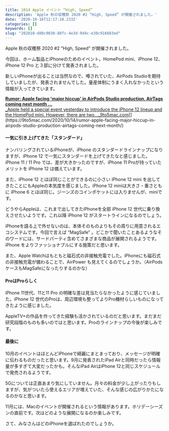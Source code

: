 ```yaml
---
title: 1014 Apple イベント “High, Speed”
description: 'Apple 秋の収穫祭 2020 #2 “High, Speed” が開催されました。'
date: '2020-10-16T12:17:28.233Z'
categories: []
keywords: []
slug: "202010-d80c9030-88fc-4e3d-9d4c-e38c916683ed"
---
```

Apple 秋の収穫祭 2020 #2 “High, Speed” が開催されました。

今回は、ホーム製品とiPhoneのためのイベント。HomePod mini、iPhone 12、iPhone 12 Pro と３部に分けて発表されました。

新しいiPhoneが出ることは当然なので、噂されていた、AirPods Studioを期待していましたが、発表されませんでした。量産体制にうまく入れなかったという情報が入ってきています。

[**Rumor: Apple facing 'major hiccup' in AirPods Studio production, AirTags coming next month …**  
_Apple held a special event yesterday to introduce the iPhone 12 lineup and the HomePod mini. However, there are two…_9to5mac.com](https://9to5mac.com/2020/10/14/rumor-apple-facing-major-hiccup-in-airpods-studio-production-airtags-coming-next-month/ "https://9to5mac.com/2020/10/14/rumor-apple-facing-major-hiccup-in-airpods-studio-production-airtags-coming-next-month/")[](https://9to5mac.com/2020/10/14/rumor-apple-facing-major-hiccup-in-airpods-studio-production-airtags-coming-next-month/)

#### 一気に引き上げてきた「スタンダード」

ナンバリングされているiPhoneが、iPhone のスタンダードラインナップになりますが、iPhone 12 で一気にスタンダードを上げてきたなと感じました。iPhone 11 / 11 Pro では、差が大きかったのですが、iPhone 11 Proが持っていたメリットを iPhone 12 は備えています。

また、iPhone 12 とほぼ同じことができるのに小さい iPhone 12 mini を出してきたことにもAppleの本気度を感じました。iPhone 12 miniは大きさ・重さともに iPhone 6 とほぼ同じ。ジーンズのコインポケットには入りませんが、miniです。

どうやらAppleは、これまで出してきたiPhoneを全部 iPhone 12 世代に乗り換えさせたいようです。これ以降 iPhone 12 がスタートラインになるのでしょう。

iPhoneを語る上で外せないのは、本体そのものよりもその周りに用意されるエコシステムです。今回で言えば “MagSafe” 。どこかで聞いたことあるようなそのワードには、サードパーティ含めてさまざまな商品が展開されるようです。iPhone をよりファッショナブルにする施策だと思います。

また、Apple Watchはもともと磁石式の非接触充電でした。iPhoneにも磁石式の非接触充電が備わることで、AirPower も見えてくるのでしょうか。（AirPods ケースもMagSafeになったりするのかな）

#### ProはProらしく

iPhone 11世代、11と11 Pro の明確な差は見当たらなかったように感じていました。iPhone 12 世代のProは、周辺環境も整ってよりPro機材らしいものになってきたように感じました。

AppleTV+の作品を作ってきた経験も活かされているのだと思います。まだまだ研究段階のものも多いのではと思います。Proのラインナップの今後が楽しみです。

#### 最後に

10月のイベントはほとんどiPhoneで綺麗にまとまっており、メッセージが明確に伝わるものだったと思います。9月に発表されたiPad Airと同時だったら情報量が多すぎて大変だったかも。そんなiPad AirはiPhone 12と同じスケジュールで発売されるようです。

5Gについては正直あまり気にしていません。月々の料金が少し上がったりもしますが、気がついたら使えるエリアが増えていた、そんな感じの広がりかたになるのかなと思います。

11月には、Macのイベントが開催されるという情報があります。ホリデーシーズンの直前です。次はどのような展開になるのか楽しみです。

さて、みなさんはどのiPhoneを選ばれたのでしょうか。